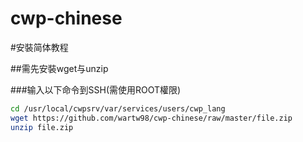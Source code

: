 # cwp-chinese  
#安裝简体教程
  
##需先安裝wget与unzip  

###输入以下命令到SSH(需使用ROOT權限)  
  
```Bash
cd /usr/local/cwpsrv/var/services/users/cwp_lang
wget https://github.com/wartw98/cwp-chinese/raw/master/file.zip
unzip file.zip
```
